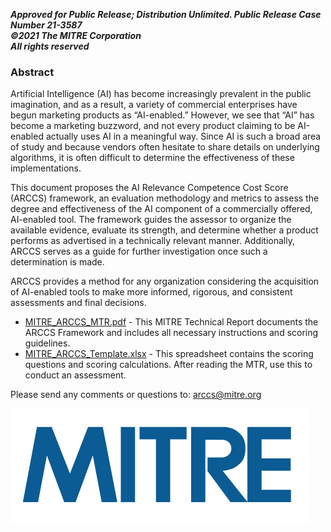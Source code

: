 <b>_Approved for Public Release; Distribution Unlimited. Public Release Case Number 21-3587_</b><br>
<b>_©2021 The MITRE Corporation_</b><br>
<b>_All rights reserved_<br></b>

### Abstract
Artificial Intelligence (AI) has become increasingly prevalent in the public imagination, and as a result, a variety of commercial enterprises have begun marketing products as “AI-enabled.” However, we see that “AI” has become a marketing buzzword, and not every product claiming to be AI-enabled actually uses AI in a meaningful way. Since AI is such a broad area of study and because vendors often hesitate to share details on underlying algorithms, it is often difficult to determine the effectiveness of these implementations.

This document proposes the AI Relevance Competence Cost Score (ARCCS) framework, an evaluation methodology and metrics to assess the degree and effectiveness of the AI component of a commercially offered, AI-enabled tool. The framework guides the assessor to organize the available evidence, evaluate its strength, and determine whether a product performs as advertised in a technically relevant manner. Additionally, ARCCS serves as a guide for further investigation once such a determination is made.

ARCCS provides a method for any organization considering the acquisition of AI-enabled tools to make more informed, rigorous, and consistent assessments and final decisions.

- <a href="https://github.com/mitre/arccs/blob/main/MITRE_ARCCS_MTR.pdf">MITRE_ARCCS_MTR.pdf</a> - This MITRE Technical Report documents the ARCCS Framework and includes all necessary instructions and scoring guidelines.
- <a href="https://github.com/mitre/arccs/blob/main/MITRE_ARCCS_Template.xlsx">MITRE_ARCCS_Template.xlsx</a> - This spreadsheet contains the scoring questions and scoring calculations. After reading the MTR, use this to conduct an assessment.

Please send any comments or questions to: <a href="mailto:arccs@mitre.org">arccs@mitre.org</a>

<img src="MITRE_logos_Base.jpg" style="height:50%;">
